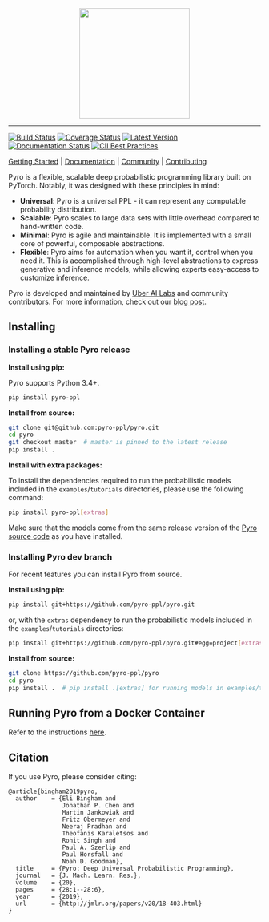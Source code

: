 <div align="center">
  <a href="http://pyro.ai"> <img width="220px" height="220px" src="docs/source/_static/img/pyro_logo_with_text.png"></a>
</div>

-----------------------------------------

[![Build Status](https://github.com/pyro-ppl/pyro/workflows/CI/badge.svg)](https://github.com/pyro-ppl/pyro/actions)
[![Coverage Status](https://coveralls.io/repos/github/pyro-ppl/pyro/badge.svg?branch=dev)](https://coveralls.io/github/pyro-ppl/pyro?branch=dev)
[![Latest Version](https://badge.fury.io/py/pyro-ppl.svg)](https://pypi.python.org/pypi/pyro-ppl)
[![Documentation Status](https://readthedocs.org/projects/pyro-ppl/badge/?version=dev)](http://pyro-ppl.readthedocs.io/en/stable/?badge=dev)
[![CII Best Practices](https://bestpractices.coreinfrastructure.org/projects/3056/badge)](https://bestpractices.coreinfrastructure.org/projects/3056)

[Getting Started](http://pyro.ai/examples) |
[Documentation](http://docs.pyro.ai/) |
[Community](http://forum.pyro.ai/) |
[Contributing](https://github.com/pyro-ppl/pyro/blob/master/CONTRIBUTING.md)

Pyro is a flexible, scalable deep probabilistic programming library built on PyTorch.  Notably, it was designed with these principles in mind:

- **Universal**: Pyro is a universal PPL - it can represent any computable probability distribution.
- **Scalable**: Pyro scales to large data sets with little overhead compared to hand-written code.
- **Minimal**: Pyro is agile and maintainable. It is implemented with a small core of powerful, composable abstractions.
- **Flexible**: Pyro aims for automation when you want it, control when you need it. This is accomplished through high-level abstractions to express generative and inference models, while allowing experts easy-access to customize inference.

Pyro is developed and maintained by [Uber AI Labs](http://uber.ai) and community contributors.
For more information, check out our [blog post](http://eng.uber.com/pyro).

## Installing

### Installing a stable Pyro release

**Install using pip:**

Pyro supports Python 3.4+.

```sh
pip install pyro-ppl
```

**Install from source:**
```sh
git clone git@github.com:pyro-ppl/pyro.git
cd pyro
git checkout master  # master is pinned to the latest release
pip install .
```

**Install with extra packages:**

To install the dependencies required to run the probabilistic models included in the `examples`/`tutorials` directories, please use the following command:
```sh
pip install pyro-ppl[extras] 
```
Make sure that the models come from the same release version of the [Pyro source code](https://github.com/pyro-ppl/pyro/releases) as you have installed.

### Installing Pyro dev branch

For recent features you can install Pyro from source.

**Install using pip:**

```sh
pip install git+https://github.com/pyro-ppl/pyro.git
```

or, with the `extras` dependency to run the probabilistic models included in the `examples`/`tutorials` directories:
```sh
pip install git+https://github.com/pyro-ppl/pyro.git#egg=project[extras]
```

**Install from source:**

```sh
git clone https://github.com/pyro-ppl/pyro
cd pyro
pip install .  # pip install .[extras] for running models in examples/tutorials
```

## Running Pyro from a Docker Container

Refer to the instructions [here](docker/README.md).

## Citation
If you use Pyro, please consider citing:
```
@article{bingham2019pyro,
  author    = {Eli Bingham and
               Jonathan P. Chen and
               Martin Jankowiak and
               Fritz Obermeyer and
               Neeraj Pradhan and
               Theofanis Karaletsos and
               Rohit Singh and
               Paul A. Szerlip and
               Paul Horsfall and
               Noah D. Goodman},
  title     = {Pyro: Deep Universal Probabilistic Programming},
  journal   = {J. Mach. Learn. Res.},
  volume    = {20},
  pages     = {28:1--28:6},
  year      = {2019},
  url       = {http://jmlr.org/papers/v20/18-403.html}
}
```
